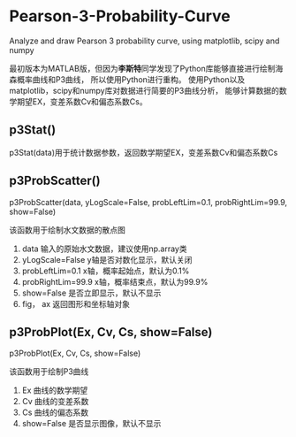 # Pearson-3-Probability-Curve
Analyze and draw Pearson 3 probability curve, using matplotlib, scipy and numpy

最初版本为MATLAB版，但因为**李斯特**同学发现了Python库能够直接进行绘制海森概率曲线和P3曲线，
所以使用Python进行重构。
使用Python以及matplotlib，scipy和numpy库对数据进行简要的P3曲线分析，
能够计算数据的数学期望EX，变差系数Cv和偏态系数Cs。

## p3Stat()
p3Stat(data)用于统计数据参数，返回数学期望EX，变差系数Cv和偏态系数Cs

## p3ProbScatter()
p3ProbScatter(data, yLogScale=False, probLeftLim=0.1, probRightLim=99.9, show=False)

该函数用于绘制水文数据的散点图
1. data                输入的原始水文数据，建议使用np.array类
2. yLogScale=False     y轴是否对数化显示，默认关闭
3. probLeftLim=0.1     x轴，概率起始点，默认为0.1%
4. probRightLim=99.9   x轴，概率结束点，默认为99.9%
5. show=False          是否立即显示，默认不显示
6. fig， ax            返回图形和坐标轴对象

## p3ProbPlot(Ex, Cv, Cs, show=False)
p3ProbPlot(Ex, Cv, Cs, show=False)

该函数用于绘制P3曲线
1. Ex          曲线的数学期望
2. Cv          曲线的变差系数
3. Cs          曲线的偏态系数
4. show=False  是否显示图像，默认不显示
